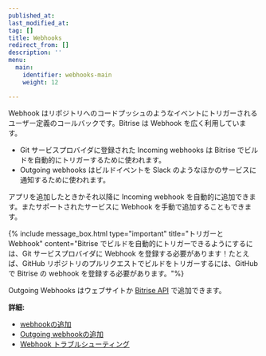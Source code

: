 ```yaml
---
published_at:
last_modified_at:
tag: []
title: Webhooks
redirect_from: []
description: ''
menu:
  main:
    identifier: webhooks-main
    weight: 12

---
```

Webhook はリポジトリへのコードプッシュのようなイベントにトリガーされるユーザー定義のコールバックです。Bitrise は Webhook を広く利用しています。

* Git サービスプロバイダに登録された Incoming webhooks は Bitrise でビルドを自動的にトリガーするために使われます。
* Outgoing webhooks はビルドイベントを Slack のようなほかのサービスに通知するために使われます。

アプリを追加したときかそれ以降に Incoming webhook を自動的に追加できます。またサポートされたサービスに Webhook を手動で追加することもできます。

{% include message_box.html type="important" title="トリガーと Webhook" content="Bitrise でビルドを自動的にトリガーできるようにするには、Git サービスプロバイダに Webhook を登録する必要があります！たとえば、GitHub リポジトリのプルリクエストでビルドをトリガーするには、GitHub で Bitrise の webhook を登録する必要があります。"%}

Outgoing Webhooks はウェブサイトか [Bitrise API](/api/incoming-and-outgoing-webhooks/#outgoing-webhooks/) で追加できます。

**詳細:**

* [webhookの追加](/jp/webhooks/adding-webhooks/)
* [Outgoing webhookの追加](/jp/webhooks/adding-outgoing-webhooks/)
* [Webhook トラブルシューティング](/jp/webhooks/troubleshooting/)